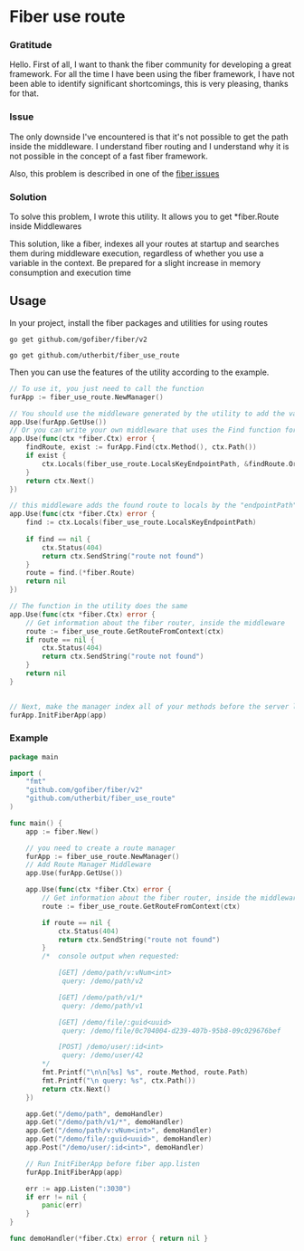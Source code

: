 # Fiber use route

### Gratitude
Hello. First of all, I want to thank the fiber community for developing a great framework.
For all the time I have been using the fiber framework, I have not been able to identify significant shortcomings, this is very pleasing, thanks for that.

### Issue

The only downside I've encountered is that it's not possible to get the path inside the middleware. I understand fiber routing and I understand why it is not possible in the concept of a fast fiber framework.

Also, this problem is described in one of the [fiber issues](https://github.com/gofiber/fiber/issues/2195)

### Solution

To solve this problem, I wrote this utility. It allows you to get *fiber.Route inside Middlewares

This solution, like a fiber, indexes all your routes at startup and searches them during middleware execution, regardless of whether you use a variable in the context. Be prepared for a slight increase in memory consumption and execution time

## Usage

In your project, install the fiber packages and utilities for using routes

```go get github.com/gofiber/fiber/v2```

```go get github.com/utherbit/fiber_use_route```

Then you can use the features of the utility according to the example.

```go
// To use it, you just need to call the function
furApp := fiber_use_route.NewManager()

// You should use the middleware generated by the utility to add the variable to the context
app.Use(furApp.GetUse())
// Or you can write your own middleware that uses the Find function for the route manager
app.Use(func(ctx *fiber.Ctx) error {
    findRoute, exist := furApp.Find(ctx.Method(), ctx.Path())
    if exist {
        ctx.Locals(fiber_use_route.LocalsKeyEndpointPath, &findRoute.Orig())
    }
    return ctx.Next()
})

// this middleware adds the found route to locals by the "endpointPath" key, which can be obtained from fiber_use_route.LocalsKeyEndpointPath
app.Use(func(ctx *fiber.Ctx) error {
    find := ctx.Locals(fiber_use_route.LocalsKeyEndpointPath)
	
    if find == nil {
        ctx.Status(404)
        return ctx.SendString("route not found")
    }
    route = find.(*fiber.Route)
	return nil
})

// The function in the utility does the same
app.Use(func(ctx *fiber.Ctx) error {
    // Get information about the fiber router, inside the middleware
    route := fiber_use_route.GetRouteFromContext(ctx)
    if route == nil {
        ctx.Status(404)
        return ctx.SendString("route not found")
    }
    return nil
}

 
// Next, make the manager index all of your methods before the server listens.
furApp.InitFiberApp(app)
```


### Example

```go
package main

import (
	"fmt"
	"github.com/gofiber/fiber/v2"
	"github.com/utherbit/fiber_use_route"
)

func main() {
	app := fiber.New()

	// you need to create a route manager
	furApp := fiber_use_route.NewManager()
	// Add Route Manager Middleware
	app.Use(furApp.GetUse())

	app.Use(func(ctx *fiber.Ctx) error {
		// Get information about the fiber router, inside the middleware
		route := fiber_use_route.GetRouteFromContext(ctx)

		if route == nil {
			ctx.Status(404)
			return ctx.SendString("route not found")
		}
		/*	console output when requested:

			[GET] /demo/path/v:vNum<int>
			 query: /demo/path/v2

			[GET] /demo/path/v1/*
			 query: /demo/path/v1

			[GET] /demo/file/:guid<uuid>
			 query: /demo/file/0c704004-d239-407b-95b8-09c029676bef

			[POST] /demo/user/:id<int>
			 query: /demo/user/42
		*/
		fmt.Printf("\n\n[%s] %s", route.Method, route.Path)
		fmt.Printf("\n query: %s", ctx.Path())
		return ctx.Next()
	})

	app.Get("/demo/path", demoHandler)
	app.Get("/demo/path/v1/*", demoHandler)
	app.Get("/demo/path/v:vNum<int>", demoHandler)
	app.Get("/demo/file/:guid<uuid>", demoHandler)
	app.Post("/demo/user/:id<int>", demoHandler)

	// Run InitFiberApp before fiber app.listen
	furApp.InitFiberApp(app)

	err := app.Listen(":3030")
	if err != nil {
		panic(err)
	}
}

func demoHandler(*fiber.Ctx) error { return nil }
```
